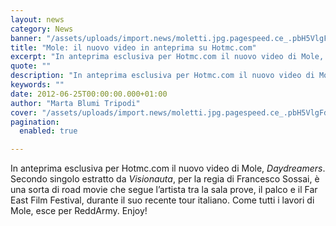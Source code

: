 ```yaml
---
layout: news
category: News
banner: "/assets/uploads/import.news/moletti.jpg.pagespeed.ce_.pbH5VlgFd8.jpg"
title: "Mole: il nuovo video in anteprima su Hotmc.com"
excerpt: "In anteprima esclusiva per Hotmc.com il nuovo video di Mole, Daydreamers. Secondo singolo estratto da Visionauta, per la regia di Francesco Sossai, è una sorta di road movie che segue l’artista tra la sala prove, il palco e il Far East Film Festival, durante il suo recente tour italiano. Come tutti i lavori di Mole, [&hellip"
quote: ""
description: "In anteprima esclusiva per Hotmc.com il nuovo video di Mole, Daydreamers. Secondo singolo estratto da Visionauta, per la regia di Francesco Sossai, è una sorta di road movie che segue l’artista tra la sala prove, il palco e il Far East Film Festival, durante il suo recente tour italiano. Come tutti i lavori di Mole, [&hellip"
keywords: ""
date: 2012-06-25T00:00:00.000+01:00
author: "Marta Blumi Tripodi"
cover: "/assets/uploads/import.news/moletti.jpg.pagespeed.ce_.pbH5VlgFd8.jpg"
pagination:
  enabled: true

---
```


In anteprima esclusiva per Hotmc.com il nuovo video di Mole, _Daydreamers_. Secondo singolo estratto da _Visionauta_, per la regia di Francesco Sossai, è una sorta di road movie che segue l’artista tra la sala prove, il palco e il Far East Film Festival, durante il suo recente tour italiano. Come tutti i lavori di Mole, esce per ReddArmy. Enjoy!  